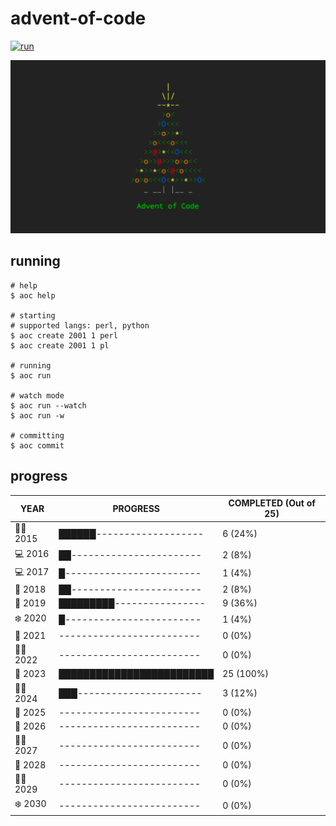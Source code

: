 # advent-of-code

[![run](https://github.com/matheusaraujo/advent-of-code/actions/workflows/run.yaml/badge.svg?branch=main)](https://github.com/matheusaraujo/advent-of-code/actions/workflows/run.yaml)

![AOC](docs/logo.png)

## running

``` {.bash}
# help
$ aoc help

# starting
# supported langs: perl, python
$ aoc create 2001 1 perl
$ aoc create 2001 1 pl

# running
$ aoc run

# watch mode
$ aoc run --watch
$ aoc run -w

# committing
$ aoc commit
```

## progress

<!-- progress-begin -->

| YEAR          | PROGRESS                      | COMPLETED (Out of 25) |
|---------------|-------------------------------|-----------------------|
| 👩‍💻 2015 | ██████------------------- | 6 (24%) |
| 💻 2016 | ██----------------------- | 2 (8%) |
| 💻 2017 | █------------------------ | 1 (4%) |
| 🎄 2018 | ██----------------------- | 2 (8%) |
| 🎅 2019 | █████████---------------- | 9 (36%) |
| ❄️ 2020 | █------------------------ | 1 (4%) |
| 🎉 2021 | ------------------------- | 0 (0%) |
| 👨‍💻 2022 | ------------------------- | 0 (0%) |
| 🎅 2023 | █████████████████████████ | 25 (100%) |
| 👨‍💻 2024 | ███---------------------- | 3 (12%) |
| 🎁 2025 | ------------------------- | 0 (0%) |
| 🎅 2026 | ------------------------- | 0 (0%) |
| 👩‍💻 2027 | ------------------------- | 0 (0%) |
| 🎉 2028 | ------------------------- | 0 (0%) |
| 🧑‍🎄 2029 | ------------------------- | 0 (0%) |
| ❄️ 2030 | ------------------------- | 0 (0%) |
<!-- progress-end -->
